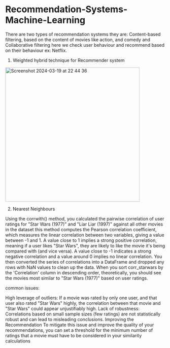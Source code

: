 # Recommendation-Systems-Machine-Learning

There are two types of recommendation systems they are: Content-based filtering, based on the content of movies like action, and comedy and Collaborative filtering  here we check user behaviour and recommend based on their behaviour ex: Netflix.  

1. Weighted hybrid technique for Recommender system

<img width="423" alt="Screenshot 2024-03-19 at 22 44 36" src="https://github.com/HasithaKutala/Recommendation-Systems-Machine-Learning/assets/118222826/0e5bcd06-4902-4b51-be9d-79d4f5502b07">

2. Nearest Neighbours 

Using the corrwith() method, you calculated the pairwise correlation of user ratings for "Star Wars (1977)" and "Liar Liar (1997)" against all other movies in the dataset this method computes the Pearson correlation coefficient, which measures the linear correlation between two variables, giving a value between -1 and 1. A value close to 1 implies a strong positive correlation, meaning if a user likes "Star Wars", they are likely to like the movie it's being compared with (and vice versa). A value close to -1 indicates a strong negative correlation and a value around 0 implies no linear correlation.
You then converted the series of correlations into a DataFrame and dropped any rows with NaN values to clean up the data. When you sort corr_starwars by the 'Correlation' column in descending order, theoretically, you should see the movies most similar to "Star Wars (1977)" based on user ratings. 

common issues:

High leverage of outliers: If a movie was rated by only one user, and that user also rated "Star Wars" highly, the correlation between that movie and "Star Wars" could appear unjustifiably high.
Lack of robustness: Correlations based on small sample sizes (few ratings) are not statistically robust and can lead to misleading conclusions.
Improving the Recommendation
To mitigate this issue and improve the quality of your recommendations, you can set a threshold for the minimum number of ratings that a movie must have to be considered in your similarity calculations
